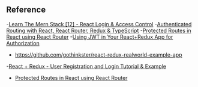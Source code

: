 ## Reference
-[Learn The Mern Stack [12] - React Login & Access Control](https://www.youtube.com/watch?v=Efwp65XF0bM)
-[Authenticated Routing with React, React Router, Redux & TypeScript](https://medium.com/octopus-wealth/authenticated-routing-with-react-react-router-redux-typescript-677ed49d4bd6)
-[Protected Routes in React using React Router](https://www.youtube.com/watch?v=Y0-qdp-XBJg)
-[Using JWT in Your React+Redux App for Authorization]()
- https://github.com/gothinkster/react-redux-realworld-example-app

-[React + Redux - User Registration and Login Tutorial & Example](https://jasonwatmore.com/post/2017/09/16/react-redux-user-registration-and-login-tutorial-example#user-constants-js)

- [Protected Routes in React using React Router](https://www.youtube.com/watch?v=Y0-qdp-XBJg)